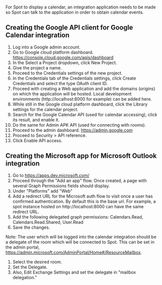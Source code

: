 For Spot to display a calendar, an integration application needs to be made so Spot can talk to the application in order to obtain calendar events.

## Creating the Google API client for Google Calendar integration

1. Log into a Google admin account.
1. Go to Google cloud platform dashboard. https://console.cloud.google.com/apis/dashboard
1. In the Select a Project dropdown, click New Project.
1. Give the project a name.
1. Proceed to the Credentials settings of the new project.
1. In the Credentials tab of the Credentials settings, click Create Credentials and select the type OAuth client ID.
1. Proceed with creating a Web application and add the domains (origins) on which the application will be hosted. Local development environments (http://localhost:8000 for example) can be added here.
1. While still in the Google cloud platform dashboard, click the Library settings for the calendar project.
1. Search for the Google Calendar API (used for calendar accessing), click its result, and enable it.
1. Do the same for Admin APK API (used for connecting with rooms).
1. Proceed to the admin dashboard. https://admin.google.com
1. Proceed to Security > API reference.
1. Click Enable API access.

## Creating the Microsoft app for Microsoft Outlook integration

1. Go to https://apps.dev.microsoft.com/
1. Proceed through the "Add an app" flow. Once created, a page with several Graph Permissions fields should display.
1. Under "Platforms" add "Web"
1. Add a redirect URL for the Microsoft auth flow to visit once a user has confirmed authentication. By default this is the base url. For example, a spot instance hosted on http://localhost:8000 can have the same redirect URL.
1. Add the following delegated graph permissions: Calendars.Read, Calendars.Read.Shared, User.Read
1. Save the changes.

Note: The user which will be logged into the calendar integration should be a delegate of the room which will be connected to Spot. This can be set in the admin portal, https://admin.microsoft.com/AdminPortal/Home#/ResourceMailbox.
1. Select the desired room.
1. Set the Delegate.
1. Also, Edit Exchange Settings and set the delegate in "mailbox delegation."
